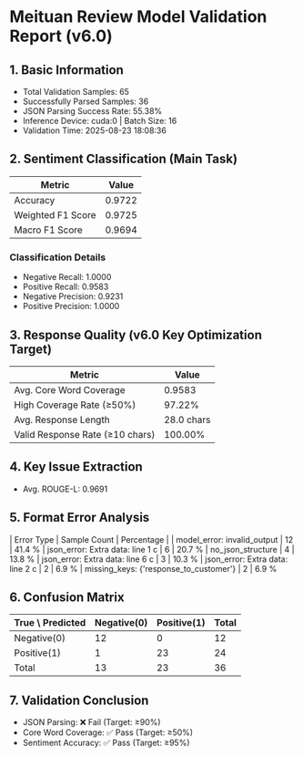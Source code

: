 # Meituan Review Model Validation Report (v6.0)

## 1. Basic Information
- Total Validation Samples: 65
- Successfully Parsed Samples: 36
- JSON Parsing Success Rate: 55.38%
- Inference Device: cuda:0 | Batch Size: 16
- Validation Time: 2025-08-23 18:08:36

## 2. Sentiment Classification (Main Task)
| Metric               | Value       |
|----------------------|-------------|
| Accuracy             | 0.9722 |
| Weighted F1 Score    | 0.9725 |
| Macro F1 Score       | 0.9694 |

### Classification Details
- Negative Recall: 1.0000
- Positive Recall: 0.9583
- Negative Precision: 0.9231
- Positive Precision: 1.0000

## 3. Response Quality (v6.0 Key Optimization Target)
| Metric                     | Value                 |
|----------------------------|-----------------------|
| Avg. Core Word Coverage    | 0.9583 |
| High Coverage Rate (≥50%)  | 97.22% |
| Avg. Response Length       | 28.0 chars |
| Valid Response Rate (≥10 chars) | 100.00% |

## 4. Key Issue Extraction
- Avg. ROUGE-L: 0.9691

## 5. Format Error Analysis
| Error Type               | Sample Count | Percentage |
| model_error: invalid_output | 12          | 41.4      %
| json_error: Extra data: line 1 c | 6           | 20.7      %
| no_json_structure    | 4           | 13.8      %
| json_error: Extra data: line 6 c | 3           | 10.3      %
| json_error: Extra data: line 2 c | 2           | 6.9       %
| missing_keys: {'response_to_customer'} | 2           | 6.9       %

## 6. Confusion Matrix
| True \ Predicted | Negative(0) | Positive(1) | Total |
|-------------------|-------------|-------------|-------|
| Negative(0)       | 12 | 0 | 12 |
| Positive(1)       | 1 | 23 | 24 |
| Total             | 13 | 23 | 36 |

## 7. Validation Conclusion
- JSON Parsing: ❌ Fail (Target: ≥90%)
- Core Word Coverage: ✅ Pass (Target: ≥50%)
- Sentiment Accuracy: ✅ Pass (Target: ≥95%)
